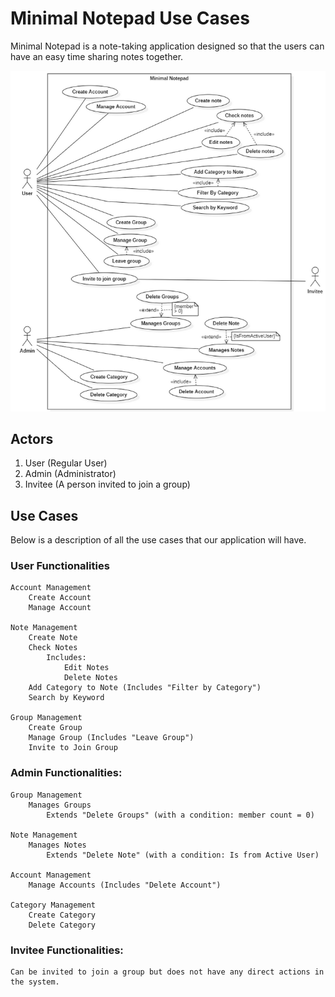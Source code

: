 # Minimal Notepad Use Cases
Minimal Notepad is a note-taking application designed so that the users can have an easy time sharing notes together.

![img.png](resources/UseCase.png)

## Actors
1. User (Regular User)
2. Admin (Administrator)
3. Invitee (A person invited to join a group)

## Use Cases
Below is a description of all the use cases that our application will have.

### User Functionalities
    Account Management
        Create Account
        Manage Account

    Note Management
        Create Note
        Check Notes
            Includes:
                Edit Notes
                Delete Notes
        Add Category to Note (Includes "Filter by Category")
        Search by Keyword

    Group Management
        Create Group
        Manage Group (Includes "Leave Group")
        Invite to Join Group

### Admin Functionalities:

    Group Management
        Manages Groups
            Extends "Delete Groups" (with a condition: member count = 0)

    Note Management
        Manages Notes
            Extends "Delete Note" (with a condition: Is from Active User)

    Account Management
        Manage Accounts (Includes "Delete Account")

    Category Management
        Create Category
        Delete Category

### Invitee Functionalities:

    Can be invited to join a group but does not have any direct actions in the system.